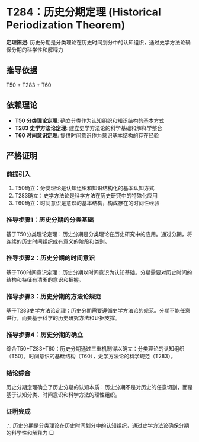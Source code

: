 # T284：历史分期定理 (Historical Periodization Theorem)

**定理陈述**: 历史分期是分类理论在历史时间划分中的认知组织，通过史学方法论确保分期的科学性和解释力

## 推导依据
T50 + T283 + T60

## 依赖理论
- **T50 分类理论定理**: 确立分类作为认知组织和知识结构的基本方式
- **T283 史学方法论定理**: 建立史学方法论的科学基础和解释学整合
- **T60 时间意识定理**: 提供时间意识作为意识基本结构的存在经验

## 严格证明

### 前提引入
1. T50确立：分类理论是认知组织和知识结构化的基本认知方式
2. T283确立：史学方法论是科学方法在历史研究中的特殊化应用
3. T60确立：时间意识是意识的基本结构，构成存在的时间性经验

### 推导步骤1：历史分期的分类基础
基于T50分类理论定理：历史分期是分类理论在历史研究中的应用。通过分期，将连续的历史时间组织成有意义的阶段和类别。

### 推导步骤2：历史分期的时间意识
基于T60时间意识定理：历史分期以时间意识为认知基础。分期需要对历史时间的结构和特征有清晰的意识和把握。

### 推导步骤3：历史分期的方法论规范
基于T283史学方法论定理：历史分期需要遵循史学方法论的规范。分期不能任意进行，而要基于科学的历史研究方法和证据支撑。

### 推导步骤4：历史分期的确立
综合T50+T283+T60：历史分期通过三重机制得以确立：分类理论的认知组织（T50），时间意识的基础结构（T60），史学方法论的科学规范（T283）。

### 结论综合
历史分期定理确立了历史分期的认知本质：历史分期不是对历史的任意切割，而是基于认知分类、时间意识和科学方法的理性组织。

### 证明完成
∴ 历史分期是分类理论在历史时间划分中的认知组织，通过史学方法论确保分期的科学性和解释力 □